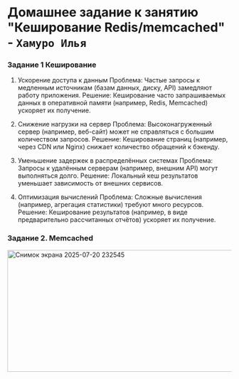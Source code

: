 # Домашнее задание к занятию "Кеширование Redis/memcached" - `Хамуро Илья`

### Задание 1 Кеширование
1. Ускорение доступа к данным
Проблема: Частые запросы к медленным источникам (базам данных, диску, API) замедляют работу приложения.
Решение: Кеширование часто запрашиваемых данных в оперативной памяти (например, Redis, Memcached) ускоряет их получение.

2. Снижение нагрузки на сервер
Проблема: Высоконагруженный сервер (например, веб-сайт) может не справляться с большим количеством запросов.
Решение: Кеширование страниц (например, через CDN или Nginx) снижает количество обращений к бэкенду.

3. Уменьшение задержек в распределённых системах
Проблема: Запросы к удалённым серверам (например, внешним API) могут выполняться долго.
Решение: Локальный кеш результатов уменьшает зависимость от внешних сервисов.

4. Оптимизация вычислений
Проблема: Сложные вычисления (например, агрегация статистики) требуют много ресурсов.
Решение: Кеширование результатов (например, в виде предварительно рассчитанных отчётов) ускоряет их получение.

### Задание 2. Memcached

<img width="814" height="274" alt="Снимок экрана 2025-07-20 232545" src="https://github.com/user-attachments/assets/f05ddef5-53a5-44dd-aee1-60fa479c6ea2" />
